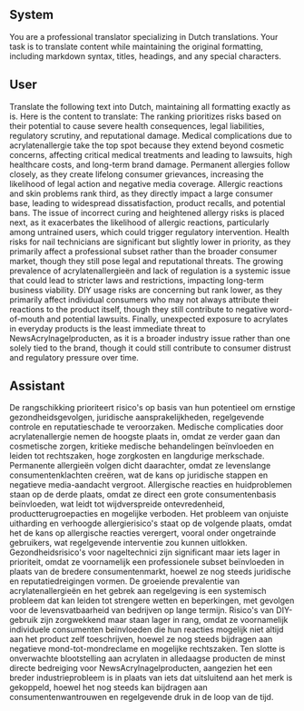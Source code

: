 ## System

You are a professional translator specializing in Dutch translations. 
Your task is to translate content while maintaining the original formatting, including markdown syntax, 
titles, headings, and any special characters.

## User

Translate the following text into Dutch, maintaining all formatting exactly as is.
Here is the content to translate:
The ranking prioritizes risks based on their potential to cause severe health consequences, legal liabilities, regulatory scrutiny, and reputational damage. Medical complications due to acrylatenallergie take the top spot because they extend beyond cosmetic concerns, affecting critical medical treatments and leading to lawsuits, high healthcare costs, and long-term brand damage. Permanent allergies follow closely, as they create lifelong consumer grievances, increasing the likelihood of legal action and negative media coverage. Allergic reactions and skin problems rank third, as they directly impact a large consumer base, leading to widespread dissatisfaction, product recalls, and potential bans. The issue of incorrect curing and heightened allergy risks is placed next, as it exacerbates the likelihood of allergic reactions, particularly among untrained users, which could trigger regulatory intervention. Health risks for nail technicians are significant but slightly lower in priority, as they primarily affect a professional subset rather than the broader consumer market, though they still pose legal and reputational threats. The growing prevalence of acrylatenallergieën and lack of regulation is a systemic issue that could lead to stricter laws and restrictions, impacting long-term business viability. DIY usage risks are concerning but rank lower, as they primarily affect individual consumers who may not always attribute their reactions to the product itself, though they still contribute to negative word-of-mouth and potential lawsuits. Finally, unexpected exposure to acrylates in everyday products is the least immediate threat to NewsAcrylnagelproducten, as it is a broader industry issue rather than one solely tied to the brand, though it could still contribute to consumer distrust and regulatory pressure over time.

## Assistant

De rangschikking prioriteert risico's op basis van hun potentieel om ernstige gezondheidsgevolgen, juridische aansprakelijkheden, regelgevende controle en reputatieschade te veroorzaken. Medische complicaties door acrylatenallergie nemen de hoogste plaats in, omdat ze verder gaan dan cosmetische zorgen, kritieke medische behandelingen beïnvloeden en leiden tot rechtszaken, hoge zorgkosten en langdurige merkschade. Permanente allergieën volgen dicht daarachter, omdat ze levenslange consumentenklachten creëren, wat de kans op juridische stappen en negatieve media-aandacht vergroot. Allergische reacties en huidproblemen staan op de derde plaats, omdat ze direct een grote consumentenbasis beïnvloeden, wat leidt tot wijdverspreide ontevredenheid, productterugroepacties en mogelijke verboden. Het probleem van onjuiste uitharding en verhoogde allergierisico's staat op de volgende plaats, omdat het de kans op allergische reacties verergert, vooral onder ongetrainde gebruikers, wat regelgevende interventie zou kunnen uitlokken. Gezondheidsrisico's voor nageltechnici zijn significant maar iets lager in prioriteit, omdat ze voornamelijk een professionele subset beïnvloeden in plaats van de bredere consumentenmarkt, hoewel ze nog steeds juridische en reputatiedreigingen vormen. De groeiende prevalentie van acrylatenallergieën en het gebrek aan regelgeving is een systemisch probleem dat kan leiden tot strengere wetten en beperkingen, met gevolgen voor de levensvatbaarheid van bedrijven op lange termijn. Risico's van DIY-gebruik zijn zorgwekkend maar staan lager in rang, omdat ze voornamelijk individuele consumenten beïnvloeden die hun reacties mogelijk niet altijd aan het product zelf toeschrijven, hoewel ze nog steeds bijdragen aan negatieve mond-tot-mondreclame en mogelijke rechtszaken. Ten slotte is onverwachte blootstelling aan acrylaten in alledaagse producten de minst directe bedreiging voor NewsAcrylnagelproducten, aangezien het een breder industrieprobleem is in plaats van iets dat uitsluitend aan het merk is gekoppeld, hoewel het nog steeds kan bijdragen aan consumentenwantrouwen en regelgevende druk in de loop van de tijd.

